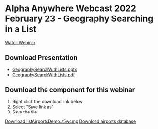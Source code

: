 # Alpha Anywhere Webcast 2022 February 23 - Geography Searching in a List

[Watch Webinar](https://youtu.be/-Bw6Zl6Dq0E)

## Download Presentation
 - [GeographySearchWithLists.pptx](https://github.com/alphaanywhere/Alpha-Anywhere-Webinars/raw/master/2022%2002%2023/GeographSearchWithLists.pptx)
 - [GeographySearchWithLists.pdf](https://github.com/alphaanywhere/Alpha-Anywhere-Webinars/raw/master/2022%2002%2023/GeographSearchWithLists.pdf)

## Download the component for this webinar

1. Right click the download link below
2. Select "Save link as"
3. Save the file

<a id="raw-url" href="https://raw.githubusercontent.com/alphaanywhere/Alpha-Anywhere-Webinars/master/2022%2002%2023/listAirportsDemo.a5wcmp">Download listAirportsDemo.a5wcmp</a>
<a href="http://downloads.alphasoftware.com/a5v11download/airport.zip">Download airports database</a>
